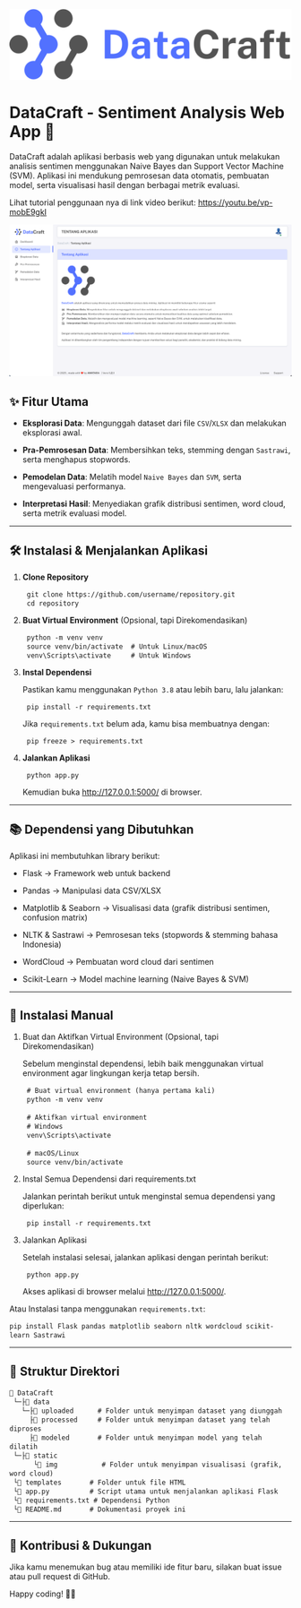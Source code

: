
![Logo DataCraft](https://github.com/ahmadngiliyun00/datacraft/blob/main/static/img/Logo-DataCraft-Horizontal.png?raw=true)

# DataCraft - Sentiment Analysis Web App 🚀

DataCraft adalah aplikasi berbasis web yang digunakan untuk melakukan analisis sentimen menggunakan Naive Bayes dan Support Vector Machine (SVM). Aplikasi ini mendukung pemrosesan data otomatis, pembuatan model, serta visualisasi hasil dengan berbagai metrik evaluasi.

Lihat tutorial penggunaan nya di link video berikut: https://youtu.be/vp-mobE9gkI

![Tentang DataCraft](https://github.com/ahmadngiliyun00/datacraft/blob/main/static/img/Tentang-Aplikasi.png?raw=true)

## ✨ Fitur Utama

 - **Eksplorasi Data**: Mengunggah dataset dari file `CSV`/`XLSX` dan
   melakukan eksplorasi awal.
   
-  **Pra-Pemrosesan Data**: Membersihkan teks, stemming dengan `Sastrawi`,
   serta menghapus stopwords.
   
-  **Pemodelan Data**: Melatih model `Naive Bayes` dan `SVM`, serta
   mengevaluasi performanya.
   
-  **Interpretasi Hasil**: Menyediakan grafik distribusi sentimen, word
   cloud, serta metrik evaluasi model.
---
## 🛠 Instalasi & Menjalankan Aplikasi

1. **Clone Repository**

		git clone https://github.com/username/repository.git
		cd repository

2. **Buat Virtual Environment** (Opsional, tapi Direkomendasikan)

		python -m venv venv
		source venv/bin/activate  # Untuk Linux/macOS
		venv\Scripts\activate     # Untuk Windows

3. **Instal Dependensi**

	Pastikan kamu menggunakan `Python 3.8` atau lebih baru, lalu jalankan:

		pip install -r requirements.txt

	Jika `requirements.txt` belum ada, kamu bisa membuatnya dengan:

		pip freeze > requirements.txt

4. **Jalankan Aplikasi**

		python app.py

	Kemudian buka http://127.0.0.1:5000/ di browser.

---
## 📚 Dependensi yang Dibutuhkan

Aplikasi ini membutuhkan library berikut:

- Flask → Framework web untuk backend

- Pandas → Manipulasi data CSV/XLSX

- Matplotlib & Seaborn → Visualisasi data (grafik distribusi sentimen, confusion matrix)

- NLTK & Sastrawi → Pemrosesan teks (stopwords & stemming bahasa Indonesia)

- WordCloud → Pembuatan word cloud dari sentimen

- Scikit-Learn → Model machine learning (Naive Bayes & SVM)

---
## 📌 Instalasi Manual

1. Buat dan Aktifkan Virtual Environment (Opsional, tapi Direkomendasikan)

	Sebelum menginstal dependensi, lebih baik menggunakan virtual environment agar lingkungan kerja tetap bersih.

		# Buat virtual environment (hanya pertama kali)
		python -m venv venv

		# Aktifkan virtual environment
		# Windows
		venv\Scripts\activate

		# macOS/Linux
		source venv/bin/activate

2. Instal Semua Dependensi dari requirements.txt

	Jalankan perintah berikut untuk menginstal semua dependensi yang diperlukan:

		pip install -r requirements.txt

3. Jalankan Aplikasi

	Setelah instalasi selesai, jalankan aplikasi dengan perintah berikut:

		python app.py

	Akses aplikasi di browser melalui http://127.0.0.1:5000/.


Atau Instalasi tanpa menggunakan `requirements.txt`:

	pip install Flask pandas matplotlib seaborn nltk wordcloud scikit-learn Sastrawi

---
## 📂 Struktur Direktori

	📆 DataCraft
	 └─├📂 data
	   └─├📂 uploaded      # Folder untuk menyimpan dataset yang diunggah
	     ├📂 processed     # Folder untuk menyimpan dataset yang telah diproses
	     ├📂 modeled       # Folder untuk menyimpan model yang telah dilatih
	 └─├📂 static
	      └📂 img           # Folder untuk menyimpan visualisasi (grafik, word cloud)
	 └📂 templates       # Folder untuk file HTML
	 └📄 app.py          # Script utama untuk menjalankan aplikasi Flask
	 └📄 requirements.txt # Dependensi Python
	 └📄 README.md       # Dokumentasi proyek ini

---
## 📧 Kontribusi & Dukungan

Jika kamu menemukan bug atau memiliki ide fitur baru, silakan buat issue atau pull request di GitHub.

Happy coding! 🚀🔥